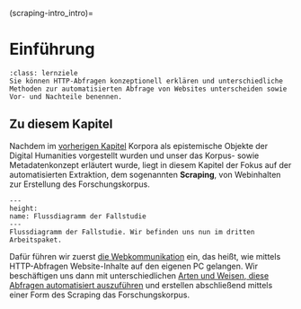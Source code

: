 (scraping-intro_intro)=
# Einführung
```{admonition} Groblernziel dieses Kapitels
:class: lernziele
Sie können HTTP-Abfragen konzeptionell erklären und unterschiedliche Methoden zur automatisierten Abfrage von Websites unterscheiden sowie Vor- und Nachteile benennen.
```

## Zu diesem Kapitel  
Nachdem im [vorherigen Kapitel](corpus-collection_intro) Korpora als epistemische Objekte der Digital Humanities vorgestellt wurden und unser das Korpus- sowie Metadatenkonzept erläutert wurde, liegt in diesem Kapitel der Fokus auf der automatisierten Extraktion, dem sogenannten **Scraping**, von Webinhalten zur Erstellung des Forschungskorpus. 

```{figure} ../book_images/flow-chart_scraping.png
---
height:
name: Flussdiagramm der Fallstudie
---
Flussdiagramm der Fallstudie. Wir befinden uns nun im dritten Arbeitspaket.
```

Dafür führen wir zuerst [die Webkommunikation](scraping-intro_http-intro) ein, das heißt, wie mittels HTTP-Abfragen Website-Inhalte auf den eigenen PC gelangen. Wir beschäftigen uns dann mit unterschiedlichen [Arten und Weisen, diese Abfragen automatisiert auszuführen](scraping-intro_method) und erstellen abschließend mittels einer Form des Scraping das Forschungskorpus.


